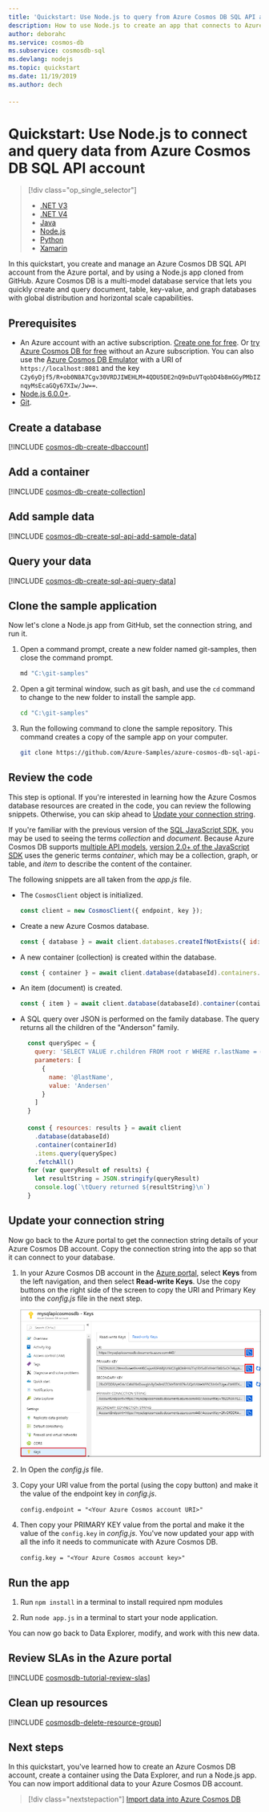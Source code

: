 ```yaml
---
title: 'Quickstart: Use Node.js to query from Azure Cosmos DB SQL API account'
description: How to use Node.js to create an app that connects to Azure Cosmos DB SQL API account and queries data. 
author: deborahc
ms.service: cosmos-db
ms.subservice: cosmosdb-sql
ms.devlang: nodejs
ms.topic: quickstart
ms.date: 11/19/2019
ms.author: dech

---
```

# Quickstart: Use Node.js to connect and query data from Azure Cosmos DB SQL API account

> [!div class="op_single_selector"]
> * [.NET V3](create-sql-api-dotnet.md)
> * [.NET V4](create-sql-api-dotnet-V4.md)
> * [Java](create-sql-api-java.md)
> * [Node.js](create-sql-api-nodejs.md)
> * [Python](create-sql-api-python.md)
> * [Xamarin](create-sql-api-xamarin-dotnet.md)

In this quickstart, you create and manage an Azure Cosmos DB SQL API account from the Azure portal, and by using a Node.js app cloned from GitHub. Azure Cosmos DB is a multi-model database service that lets you quickly create and query document, table, key-value, and graph databases with global distribution and horizontal scale capabilities.

## Prerequisites

- An Azure account with an active subscription. [Create one for free](https://azure.microsoft.com/free/?ref=microsoft.com&utm_source=microsoft.com&utm_medium=docs&utm_campaign=visualstudio). Or [try Azure Cosmos DB for free](https://azure.microsoft.com/try/cosmosdb/) without an Azure subscription. You can also use the [Azure Cosmos DB Emulator](https://aka.ms/cosmosdb-emulator) with a URI of `https://localhost:8081` and the key `C2y6yDjf5/R+ob0N8A7Cgv30VRDJIWEHLM+4QDU5DE2nQ9nDuVTqobD4b8mGGyPMbIZnqyMsEcaGQy67XIw/Jw==`.
- [Node.js 6.0.0+](https://nodejs.org/).
- [Git](https://www.git-scm.com/downloads).

## Create a database 

[!INCLUDE [cosmos-db-create-dbaccount](../../includes/cosmos-db-create-dbaccount.md)]

## Add a container

[!INCLUDE [cosmos-db-create-collection](../../includes/cosmos-db-create-collection.md)]

## Add sample data

[!INCLUDE [cosmos-db-create-sql-api-add-sample-data](../../includes/cosmos-db-create-sql-api-add-sample-data.md)]

## Query your data

[!INCLUDE [cosmos-db-create-sql-api-query-data](../../includes/cosmos-db-create-sql-api-query-data.md)]

## Clone the sample application

Now let's clone a Node.js app from GitHub, set the connection string, and run it.

1. Open a command prompt, create a new folder named git-samples, then close the command prompt.

    ```bash
    md "C:\git-samples"
    ```

2. Open a git terminal window, such as git bash, and use the `cd` command to change to the new folder to install the sample app.

    ```bash
    cd "C:\git-samples"
    ```

3. Run the following command to clone the sample repository. This command creates a copy of the sample app on your computer.

    ```bash
    git clone https://github.com/Azure-Samples/azure-cosmos-db-sql-api-nodejs-getting-started.git
    ```

## Review the code

This step is optional. If you're interested in learning how the Azure Cosmos database resources are created in the code, you can review the following snippets. Otherwise, you can skip ahead to [Update your connection string](#update-your-connection-string). 

If you're familiar with the previous version of the [SQL JavaScript SDK](sql-api-sdk-node.md), you may be used to seeing the terms *collection* and *document*. Because Azure Cosmos DB supports [multiple API models](introduction.md), [version 2.0+ of the JavaScript SDK](https://www.npmjs.com/package/@azure/cosmos) uses the generic terms *container*, which may be a collection, graph, or table, and *item* to describe the content of the container.

The following snippets are all taken from the *app.js* file.

* The `CosmosClient` object is initialized.

    ```javascript
    const client = new CosmosClient({ endpoint, key });
    ```

* Create a new Azure Cosmos database.

    ```javascript
    const { database } = await client.databases.createIfNotExists({ id: databaseId });
    ```

* A new container (collection) is created within the database.

    ```javascript
    const { container } = await client.database(databaseId).containers.createIfNotExists({ id: containerId });
    ```

* An item (document) is created.

    ```javascript
    const { item } = await client.database(databaseId).container(containerId).items.create(itemBody);
    ```

* A SQL query over JSON is performed on the family database. The query returns all the children of the "Anderson" family. 

    ```javascript
	  const querySpec = {
		query: 'SELECT VALUE r.children FROM root r WHERE r.lastName = @lastName',
		parameters: [
		  {
			name: '@lastName',
			value: 'Andersen'
		  }
		]
	  }

	  const { resources: results } = await client
		.database(databaseId)
		.container(containerId)
		.items.query(querySpec)
		.fetchAll()
	  for (var queryResult of results) {
		let resultString = JSON.stringify(queryResult)
		console.log(`\tQuery returned ${resultString}\n`)
	  }
    ```    

## Update your connection string

Now go back to the Azure portal to get the connection string details of your Azure Cosmos DB account. Copy the connection string into the app so that it can connect to your database.

1. In your Azure Cosmos DB account in the [Azure portal](https://portal.azure.com/), select **Keys** from the left navigation, and then select **Read-write Keys**. Use the copy buttons on the right side of the screen to copy the URI and Primary Key into the *config.js* file in the next step.

    ![View and copy an access key in the Azure portal, Keys blade](./media/create-sql-api-dotnet/keys.png)

2. In Open the *config.js* file. 

3. Copy your URI value from the portal (using the copy button) and make it the value of the endpoint key in *config.js*. 

    `config.endpoint = "<Your Azure Cosmos account URI>"`

4. Then copy your PRIMARY KEY value from the portal and make it the value of the `config.key` in *config.js*. You've now updated your app with all the info it needs to communicate with Azure Cosmos DB. 

    `config.key = "<Your Azure Cosmos account key>"`
    
## Run the app

1. Run `npm install` in a terminal to install required npm modules

2. Run `node app.js` in a terminal to start your node application.

You can now go back to Data Explorer, modify, and work with this new data.

## Review SLAs in the Azure portal

[!INCLUDE [cosmosdb-tutorial-review-slas](../../includes/cosmos-db-tutorial-review-slas.md)]

## Clean up resources

[!INCLUDE [cosmosdb-delete-resource-group](../../includes/cosmos-db-delete-resource-group.md)]

## Next steps

In this quickstart, you've learned how to create an Azure Cosmos DB account, create a container using the Data Explorer, and run a Node.js app. You can now import additional data to your Azure Cosmos DB account. 

> [!div class="nextstepaction"]
> [Import data into Azure Cosmos DB](import-data.md)


